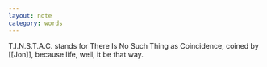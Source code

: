 ```yaml
---
layout: note
category: words
---
```


T.I.N.S.T.A.C. stands for There Is No Such Thing as Coincidence, coined by [[Jon]], because life, well, it be that way.